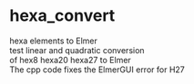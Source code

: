 # hexa_convert
hexa elements to Elmer    
test linear and quadratic conversion    
of hex8 hexa20 hexa27 to Elmer  
The cpp code fixes the ElmerGUI error for H27  

